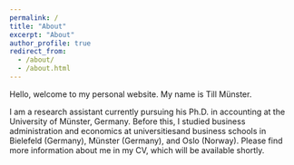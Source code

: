 ```yaml
---
permalink: /
title: "About"
excerpt: "About"
author_profile: true
redirect_from: 
  - /about/
  - /about.html
---
```


Hello, welcome to my personal website. My name is Till Münster.

I am a research assistant currently pursuing his Ph.D. in accounting at the University of Münster, Germany. Before this, I studied business administration and economics at universitiesand business schools in Bielefeld (Germany), Münster (Germany), and Oslo (Norway). Please find more information about me in my CV, which will be available shortly.
